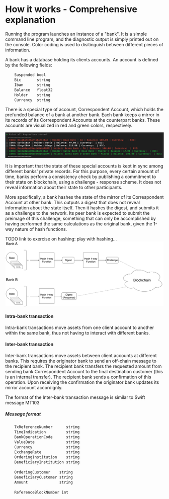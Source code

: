 # How it works - Comprehensive explanation

Running the program launches an instance of a "bank". It is a simple command line program, and the diagnostic output is simply printed out on the console. Color coding is used to disitinguish between different pieces of information.

A bank has a database holding its clients accounts. An account is defined by the following fields:

```
	Suspended bool   
	Bic       string
	Iban      string 
	Balance   float32 
	Holder    string 
	Currency  string 
```

There is a special type of account, Correspondent Account, which holds the prefunded balance of a bank at another bank. Each bank keeps a mirror in its records of its Correspondent Accounts at the counterpart banks. These accounts are visualized in red and green colors, respectively.

![picture of print accounts](print_accounts.png)

It is important that the state of these special accounts is kept in sync among different banks' private records. For this purpose, every certain amount of time, banks perform a consistency check by publishing a commitment to their state on blockchain, using a challenge - response scheme. It does not reveal information about their state to other participants.

More specifically, a bank hashes the state of the mirror of its Correspondent Account at other bank. This outputs a digest that does not reveal information about the state itself. Then it hashes the digest, and submits it as a challenge to the network. Its peer bank is expected to submit the preimage of this challenge, something that can only be accomplished by having performed the same calculations as the original bank, given the 1-way nature of hash functions.

TODO link to exercise on hashing: play with hashing...
![picture of challenge - response](challenge_response.png)

#### Intra-bank transaction
Intra-bank transactions move assets from one client account to another within the same bank, thus not having to interact with different banks.

#### Inter-bank transaction
Inter-bank transactions move assets between client accounts at different banks. This requires the originator bank to send an off-chain message to the recipient bank. The recipient bank transfers the requested amount from sending bank Correspondent Account to the final destination customer (this is an internal transfer). The recipient bank sends a confirmation of this operation. Upon receiving the confirmation the originator bank updates its mirror account accordignly.

The format of the Inter-bank transaction message is similar to Swift message MT103

##### Message format
```
	TxReferenceNumber      string
	TimeIndication         string
	BankOperationCode      string
	ValueDate              string
	Currency               string
	ExchangeRate           string
	OrderingInstitution    string
	BeneficiaryInstitution string

	OrderingCustomer    string
	BeneficiaryCustomer string
	Amount              string

	ReferenceBlockNumber int
```

